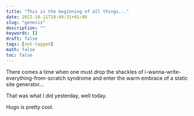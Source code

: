 ```yaml
---
title: "This is the beginning of all things..."
date: 2022-10-11T10:49:31+01:00
slug: "genesis"
description: ""
keywords: []
draft: false
tags: [not-tagged]
math: false
toc: false
---
```

There comes a time when one must drop the shackles of 
i-wanna-write-everything-from-scratch syndrome and enter the warm embrace 
of a static site generator...

That was what I did yesterday, well today.

Hugo is pretty cool.
